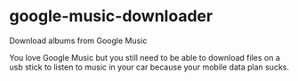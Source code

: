 # google-music-downloader
Download albums from Google Music

You love Google Music but you still need to be able to download files on a usb stick to listen to music in your car because your mobile data plan sucks.
